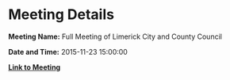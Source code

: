 # Meeting Details

**Meeting Name:** Full Meeting of Limerick City and County Council

**Date and Time:** 2015-11-23 15:00:00

**[Link to Meeting](https://www.limerick.ie/council/whats-on/full-meeting-limerick-city-and-county-council-14)**
